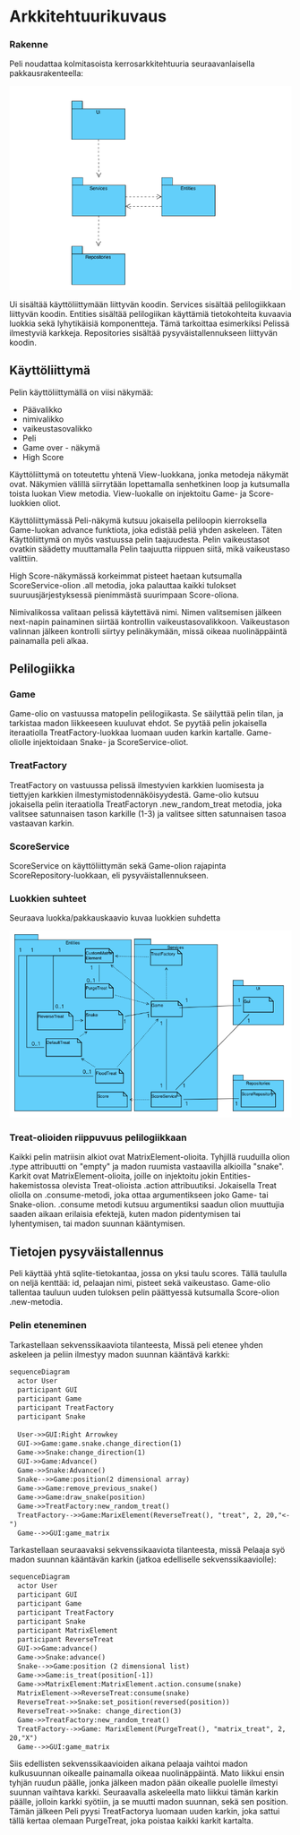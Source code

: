 # Arkkitehtuurikuvaus


### Rakenne

Peli noudattaa kolmitasoista kerrosarkkitehtuuria seuraavanlaisella pakkausrakenteella:

![Pakkauskaavio](./kuvat/pakkauskaavio.png)

Ui sisältää käyttöliittymään liittyvän koodin. Services sisältää pelilogiikkaan liittyvän koodin. Entities sisältää pelilogiikan käyttämiä tietokohteita kuvaavia luokkia sekä lyhytikäisiä komponentteja. Tämä tarkoittaa esimerkiksi Pelissä ilmestyviä karkkeja. Repositories sisältää pysyväistallennukseen liittyvän koodin.

## Käyttöliittymä
Pelin käyttöliittymällä on viisi näkymää:
- Päävalikko
- nimivalikko
- vaikeustasovalikko
- Peli
- Game over - näkymä
- High Score

Käyttöliittymä on toteutettu yhtenä View-luokkana, jonka metodeja näkymät ovat. Näkymien välillä siirrytään lopettamalla senhetkinen loop ja kutsumalla toista luokan View metodia. View-luokalle on injektoitu Game- ja Score-luokkien oliot.

Käyttöliittymässä Peli-näkymä kutsuu jokaisella peliloopin kierroksella Game-luokan advance funktiota, joka edistää peliä yhden askeleen. Täten Käyttöliittymä on myös vastuussa pelin taajuudesta. Pelin vaikeustasot ovatkin säädetty muuttamalla Pelin taajuutta riippuen siitä, mikä vaikeustaso valittiin.

High Score-näkymässä korkeimmat pisteet haetaan kutsumalla ScoreService-olion .all metodia, joka palauttaa kaikki tulokset suuruusjärjestyksessä pienimmästä suurimpaan Score-oliona.

Nimivalikossa valitaan pelissä käytettävä nimi. Nimen valitsemisen jälkeen next-napin painaminen siirtää kontrollin vaikeustasovalikkoon.
Vaikeustason valinnan jälkeen kontrolli siirtyy pelinäkymään, missä oikeaa nuolinäppäintä painamalla peli alkaa.

## Pelilogiikka

### Game
Game-olio on vastuussa matopelin pelilogiikasta. Se säilyttää pelin tilan, ja tarkistaa madon liikkeeseen kuuluvat ehdot. Se pyytää pelin jokaisella iteraatiolla TreatFactory-luokkaa luomaan uuden karkin kartalle. Game-oliolle injektoidaan Snake- ja ScoreService-oliot.

### TreatFactory
TreatFactory on vastuussa pelissä ilmestyvien karkkien luomisesta ja tiettyjen karkkien ilmestymistodennäköisyydestä. Game-olio kutsuu jokaisella pelin iteraatiolla TreatFactoryn .new_random_treat metodia, joka valitsee satunnaisen tason karkille (1-3) ja valitsee sitten satunnaisen tasoa vastaavan karkin.

### ScoreService
ScoreService on käyttöliittymän sekä Game-olion rajapinta ScoreRepository-luokkaan, eli pysyväistallennukseen.


### Luokkien suhteet
Seuraava luokka/pakkauskaavio kuvaa luokkien suhdetta

![Luokkakaavio](./kuvat/luokkakaavio.png)

### Treat-olioiden riippuvuus pelilogiikkaan

Kaikki pelin matriisin alkiot ovat MatrixElement-olioita. Tyhjillä ruuduilla olion .type attribuutti on "empty" ja madon ruumista vastaavilla alkioilla "snake". Karkit ovat MatrixElement-olioita, joille on injektoitu jokin Entities-hakemistossa olevista Treat-olioista .action attribuutiksi. Jokaisella Treat oliolla on .consume-metodi, joka ottaa argumentikseen joko Game- tai Snake-olion. .consume metodi kutsuu argumentiksi saadun olion muuttujia saaden aikaan erilaisia efektejä, kuten madon pidentymisen tai lyhentymisen, tai madon suunnan kääntymisen.


## Tietojen pysyväistallennus

Peli käyttää yhtä sqlite-tietokantaa, jossa on yksi taulu scores. Tällä taululla on neljä kenttää: id, pelaajan nimi, pisteet sekä vaikeustaso. Game-olio tallentaa tauluun uuden tuloksen pelin päättyessä kutsumalla Score-olion .new-metodia.

### Pelin eteneminen

Tarkastellaan sekvenssikaaviota tilanteesta, Missä peli etenee yhden askeleen ja peliin ilmestyy madon suunnan kääntävä karkki:

```mermaid
sequenceDiagram
  actor User
  participant GUI
  participant Game
  participant TreatFactory
  participant Snake
  
  User->>GUI:Right Arrowkey
  GUI->>Game:game.snake.change_direction(1)
  Game->>Snake:change_direction(1)
  GUI->>Game:Advance()
  Game->>Snake:Advance()
  Snake-->>Game:position(2 dimensional array)
  Game->>Game:remove_previous_snake()
  Game->>Game:draw_snake(position)
  Game->>TreatFactory:new_random_treat()
  TreatFactory-->>Game:MarixElement(ReverseTreat(), "treat", 2, 20,"<-")
  Game-->>GUI:game_matrix
  ```
  Tarkastellaan seuraavaksi sekvenssikaaviota tilanteesta, missä Pelaaja syö madon suunnan kääntävän karkin (jatkoa edelliselle sekvenssikaaviolle):
 
```mermaid
sequenceDiagram
  actor User
  participant GUI
  participant Game
  participant TreatFactory
  participant Snake
  participant MatrixElement
  participant ReverseTreat
  GUI->>Game:advance()
  Game->>Snake:advance()
  Snake-->>Game:position (2 dimensional list)
  Game->>Game:is_treat(position[-1])
  Game->>MatrixElement:MatrixElement.action.consume(snake)
  MatrixElement->>ReverseTreat:consume(snake)
  ReverseTreat->>Snake:set_position(reversed(position))
  ReverseTreat->>Snake: change_direction(3)
  Game->>TreatFactory:new_random_treat()
  TreatFactory-->>Game: MarixElement(PurgeTreat(), "matrix_treat", 2, 20,"X")
  Game-->>GUI:game_matrix 
```

Siis edellisten sekvenssikaavioiden aikana pelaaja vaihtoi madon kulkusuunnan oikealle painamalla oikeaa nuolinäppäintä. Mato liikkui ensin tyhjän ruudun päälle, jonka jälkeen madon pään oikealle puolelle ilmestyi suunnan vaihtava karkki. Seuraavalla askeleella mato liikkui tämän karkin päälle, jolloin karkki syötiin, ja se muutti madon suunnan, sekä sen position. Tämän jälkeen Peli pyysi TreatFactorya luomaan uuden karkin, joka sattui tällä kertaa olemaan PurgeTreat, joka poistaa kaikki karkit kartalta.
